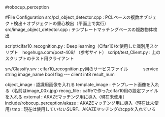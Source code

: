 #robocup_perception

#File Configuration
src/pcl_object_detector.cpp : PCLベースの複数オブジェクト検出＋オブジェクトの重心検出（平面上で実行）
src/image_object_detector.cpp : テンプレートマッチングベースの複数物体検出

script/cifar10_recognition.py : Deep learning（Cifar10)を使用した識別用スクリプト　hogehuga.com/post-409/ （参考サイト）
script/test_Client.py : 上のスクリプトのテスト用クライアント

srv/Classify.srv : cifar10_recognition.py用のサービスファイル
		　　　
		   service  string image_name
			    bool flag
			    ---
		   client   int8 result_num

object_image : 認識用画像を入れる
template_image : テンプレート画像を入れる（名前はimage_00x.jpg)
recog_file : caffeで作ったcifar10用の設定ファイルを入れる
external : AKAZEマッチング用に導入（現在未使用）
include/robocup_perception/akaze : AKAZEマッチング用に導入（現在は未使用)
tmp : 現在は使用していないSURF、AKAZEマッチングのcppを入れている
